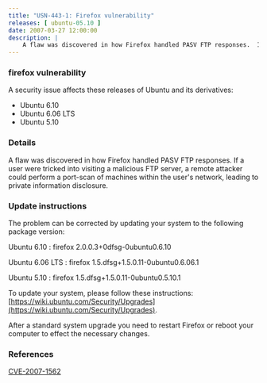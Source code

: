 ```yaml
---
title: "USN-443-1: Firefox vulnerability"
releases: [ ubuntu-05.10 ]
date: 2007-03-27 12:00:00
description: |
    A flaw was discovered in how Firefox handled PASV FTP responses.  If a  user were tricked into visiting a malicious FTP server, a remote  attacker could perform a port-scan of machines within the user&#39;s  network, leading to private information disclosure.
--- 
```

 
### firefox vulnerability

A security issue affects these releases of Ubuntu and its derivatives:

* Ubuntu 6.10
* Ubuntu 6.06 LTS
* Ubuntu 5.10

### Details

A flaw was discovered in how Firefox handled PASV FTP responses. If a user were tricked into visiting a malicious FTP server, a remote attacker could perform a port-scan of machines within the user&#39;s network, leading to private information disclosure.

### Update instructions

The problem can be corrected by updating your system to the following package version:

Ubuntu 6.10
 : firefox <span>2.0.0.3+0dfsg-0ubuntu0.6.10</span>

Ubuntu 6.06 LTS
 : firefox <span>1.5.dfsg+1.5.0.11-0ubuntu0.6.06.1</span>

Ubuntu 5.10
 : firefox <span>1.5.dfsg+1.5.0.11-0ubuntu0.5.10.1</span>

To update your system, please follow these instructions: [https://wiki.ubuntu.com/Security/Upgrades](https://wiki.ubuntu.com/Security/Upgrades).

After a standard system upgrade you need to restart Firefox or reboot your computer to effect the necessary changes.

### References

 [CVE-2007-1562](http://people.ubuntu.com/~ubuntu-security/cve/CVE-2007-1562)
 

